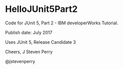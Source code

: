 # HelloJUnit5Part2

Code for JUnit 5, Part 2 - IBM developerWorks Tutorial.

Publish date: July 2017

Uses JUnit 5, Release Candidate 3

Cheers,
J Steven Perry

@jstevenperry